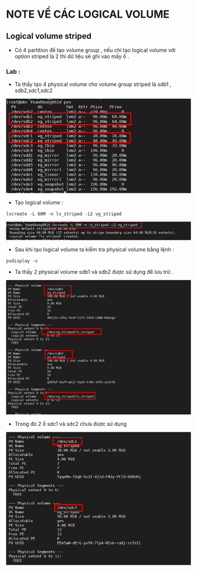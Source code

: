 # NOTE VỀ CÁC LOGICAL VOLUME 

## Logical volume striped 
- Có 4 partition để tạo volume group , nếu chỉ tạo logical volume với option striped là 2 thì dữ liệu sẽ ghi vào mấy ổ .
### Lab :  
- Ta thấy tạo 4 physical volume cho volume group striped là sdb1 , sdb2,sdc1,sdc2

<img src="..\img\Note_logical_volume_1.1.png">

- Tạo logical volume : 
 ```
 lvcreate -L 60M -n lv_striped -i2 vg_striped
 ```  

<img src="../img/Note_logical_volume_1.4.png">

- Sau khi tạo logical volume  ta kiểm tra physical volume bằng lệnh :
```
pvdisplay -v
```  
- Ta thấy 2 physical volume sdb1 và sdb2 được sử dụng để lưu trữ .

<img src="../img/Note_logical_volume_1.2.png">

- Trong đó 2 ổ sdc1 và sdc2 chưa được sử dụng

<img src="../img/Note_logical_volume_1.3.png">
